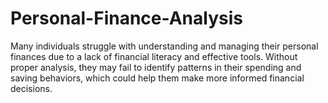 # Personal-Finance-Analysis
Many individuals struggle with understanding and managing their personal finances due to a lack of financial literacy and effective tools. Without proper analysis, they may fail to identify patterns in their spending and saving behaviors, which could help them make more informed financial decisions.
